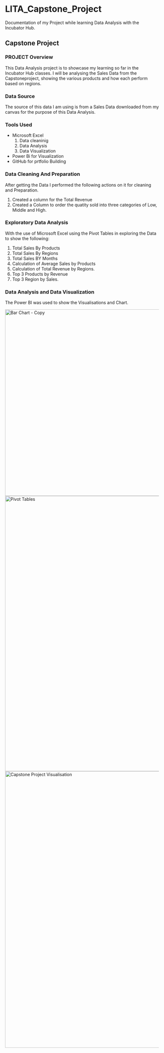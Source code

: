 # LITA_Capstone_Project
Documentation of my Project while learning Data Analysis with the Incubator Hub.
## Capstone Project
### PROJECT Overview
This Data Analysis project is to showcase my learning so far in the Incubator Hub classes. I will be analysing the Sales Data from the Capstoneproject, showing the various products and how each perform based on regions.

### Data Source
The source of this data I am using is from a Sales Data downloaded from my canvas for the purpose of this Data Analysis.

### Tools Used
- Microsoft Excel
  1. Data cleaninig
  2. Data Analysis
  3. Data Visualization
- Power Bi for Visualization
- GitHub for prtfolio Building

### Data Cleaning And Preparation
After getting the Data I performed the following actions on it for cleaning and Preparation.
1. Created a column for the Total Revenue
2. Created a Column to order the quatity sold into three categories of Low, Middle and High.

### Exploratory Data Analysis
With the use of Microsoft Excel using the Pivot Tables in exploring the Data to show the following:
1. Total Sales By Products
2. Total Sales By Regions
3. Total Sales BY Months
4. Calculation of Average Sales by Products
5. Calculation of Total Revenue by Regions.
6. Top 3 Products by Revenue
7. Top 3 Region by Sales.
### Data Analysis and Data Visualization
The Power BI was used to show the Visualisations and Chart.


<img width="609" alt="Bar Chart - Copy" src="https://github.com/user-attachments/assets/3fd168c8-3bb9-46bf-9961-17d07a26a347">


<img width="899" alt="Pivot Tables" src="https://github.com/user-attachments/assets/fd6c3e7e-5811-4dc2-a2e0-e7d89281675c">


<img width="903" alt="Capstone Project Visualisation" src="https://github.com/user-attachments/assets/4971622b-70c5-45a3-bec3-f63506a8fd6d">


